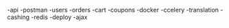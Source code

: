 -api 
-postman 
-users 
-orders 
-cart 
-coupons 
-docker 
-ccelery 
-translation 
-cashing 
-redis 
-deploy 
-ajax

